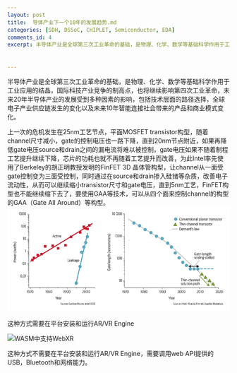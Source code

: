 ```yaml
---
layout: post
title:  导体产业下一个10年的发展趋势.md
categories: [SDH, DSSoC, CHIPLET, Semiconductor, EDA]
comments_id: 4
excerpt: 半导体产业是全球第三次工业革命的基础，是物理、化学、数学等基础科学作用于工业应用的结晶，国际科技产业竞争的制高点，也将继续影响第四次工业革命，未来20年半导体产业的发展受到多种因素的影响，包括技术层面的路径选择，全球电子产业供应链发生的变化以及未来10年智能连接社会带来的产品和商业模式变化。


---
```


半导体产业是全球第三次工业革命的基础，是物理、化学、数学等基础科学作用于工业应用的结晶，国际科技产业竞争的制高点，也将继续影响第四次工业革命，未来20年半导体产业的发展受到多种因素的影响，包括技术层面的路径选择，全球电子产业供应链发生的变化以及未来10年智能连接社会带来的产品和商业模式变化。

上一次的危机发生在25nm工艺节点，平面MOSFET transistor构型，随着channel尺寸减小，gate的控制电压也一路下降，直到20nm节点附近，如果再降低gate电压source和drain之间的漏电流将难以被控制，gate电压如果不随着制程工艺提升继续下降，芯片的功耗也就不再随着工艺提升而改善，为此Intel率先使用了Berkeley的胡正明教授发明的FinFET 3D 晶体管构型，让channel从一面受gate控制变为三面受控制，同时通过在source和drain掺入硅锗等杂质，改善电子流动性，从而可以继续缩小transistor尺寸和gate电压，直到5nm工艺，FinFET构型也不能继续缩下去了，要使用GAA等技术，可以从四个面来控制channel的构型的GAA（Gate All Around）等构型。                                                                                                                                                  
![摩尔定律发展](../images/moore's-law.png)
 
这种方式需要在平台安装和运行AR/VR Engine

![WASM中支持WebXR](../images/webXR-wasm-integration-2.png)

这种方式不需要在平台安装和运行AR/VR Engine，需要调用web API提供的USB，Bluetooth和网络能力。


